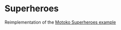 # Superheroes

Reimplementation of the [Motoko Superheroes example](https://github.com/dfinity/examples/tree/master/motoko/superheroes)
